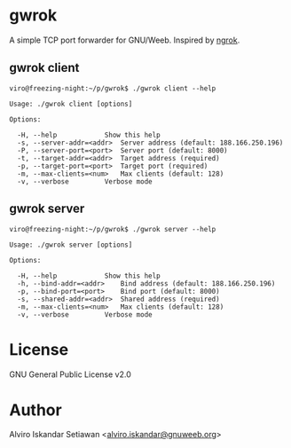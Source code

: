 # gwrok
A simple TCP port forwarder for GNU/Weeb. Inspired by [ngrok](https://ngrok.com/).

## gwrok client
```
viro@freezing-night:~/p/gwrok$ ./gwrok client --help

Usage: ./gwrok client [options]

Options:

  -H, --help			Show this help
  -s, --server-addr=<addr>	Server address (default: 188.166.250.196)
  -P, --server-port=<port>	Server port (default: 8000)
  -t, --target-addr=<addr>	Target address (required)
  -p, --target-port=<port>	Target port (required)
  -m, --max-clients=<num>	Max clients (default: 128)
  -v, --verbose			Verbose mode

```

## gwrok server
```
viro@freezing-night:~/p/gwrok$ ./gwrok server --help

Usage: ./gwrok server [options]

Options:

  -H, --help			Show this help
  -h, --bind-addr=<addr>	Bind address (default: 188.166.250.196)
  -p, --bind-port=<port>	Bind port (default: 8000)
  -s, --shared-addr=<addr>	Shared address (required)
  -m, --max-clients=<num>	Max clients (default: 128)
  -v, --verbose			Verbose mode

```

# License
GNU General Public License v2.0

# Author
Alviro Iskandar Setiawan &lt;alviro.iskandar@gnuweeb.org&gt;

